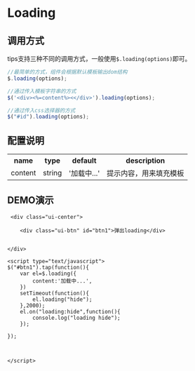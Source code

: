 # Loading

## 调用方式

tips支持三种不同的调用方式，一般使用`$.loading(options)`即可。


```js
//最简单的方式，组件会根据默认模板输出dom结构
$.loading(options);

//通过传入模板字符串的方式
$('<div><%=content%><</div>').loading(options);

//通过传入css选择器的方式
$("#id").loading(options);


```


## 配置说明

<table>
	<tr>
		<th>name</th>
		<th>type</th>
		<th>default</th>
		<th>description</th>
	</tr>
	<tr>
		<td>content</td>
		<td>string</td>
		<td>'加载中...'</td>
		<td>提示内容，用来填充模板</td>
	</tr>
</table>





## DEMO演示
```iframe
 <div class="ui-center">

    <div class="ui-btn" id="btn1">弹出loading</div>
  
   
</div>

<script type="text/javascript">
$("#btn1").tap(function(){
	var el=$.loading({
	    content:'加载中...',
	})
	setTimeout(function(){
		el.loading("hide");
	},2000);
	el.on("loading:hide",function(){
		console.log("loading hide");
	});

});



</script>
```
